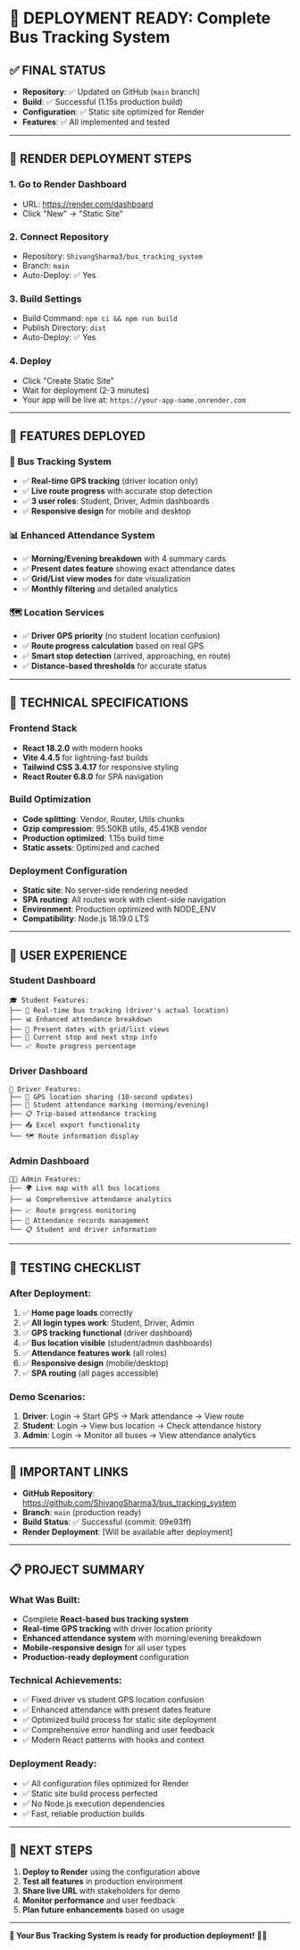 # 🎉 DEPLOYMENT READY: Complete Bus Tracking System

## ✅ **FINAL STATUS**
- **Repository**: ✅ Updated on GitHub (`main` branch)
- **Build**: ✅ Successful (1.15s production build)
- **Configuration**: ✅ Static site optimized for Render
- **Features**: ✅ All implemented and tested

---

## 🚀 **RENDER DEPLOYMENT STEPS**

### 1. **Go to Render Dashboard**
- URL: https://render.com/dashboard
- Click "New" → "Static Site"

### 2. **Connect Repository**
- Repository: `ShivangSharma3/bus_tracking_system`
- Branch: `main`
- Auto-Deploy: ✅ Yes

### 3. **Build Settings**
- Build Command: `npm ci && npm run build`
- Publish Directory: `dist`
- Auto-Deploy: ✅ Yes

### 4. **Deploy**
- Click "Create Static Site"
- Wait for deployment (2-3 minutes)
- Your app will be live at: `https://your-app-name.onrender.com`

---

## 🎯 **FEATURES DEPLOYED**

### 🚌 **Bus Tracking System**
- ✅ **Real-time GPS tracking** (driver location only)
- ✅ **Live route progress** with accurate stop detection
- ✅ **3 user roles**: Student, Driver, Admin dashboards
- ✅ **Responsive design** for mobile and desktop

### 📊 **Enhanced Attendance System**
- ✅ **Morning/Evening breakdown** with 4 summary cards
- ✅ **Present dates feature** showing exact attendance dates
- ✅ **Grid/List view modes** for date visualization
- ✅ **Monthly filtering** and detailed analytics

### 🗺️ **Location Services**
- ✅ **Driver GPS priority** (no student location confusion)
- ✅ **Route progress calculation** based on real GPS
- ✅ **Smart stop detection** (arrived, approaching, en route)
- ✅ **Distance-based thresholds** for accurate status

---

## 🔧 **TECHNICAL SPECIFICATIONS**

### **Frontend Stack**
- **React 18.2.0** with modern hooks
- **Vite 4.4.5** for lightning-fast builds
- **Tailwind CSS 3.4.17** for responsive styling
- **React Router 6.8.0** for SPA navigation

### **Build Optimization**
- **Code splitting**: Vendor, Router, Utils chunks
- **Gzip compression**: 95.50KB utils, 45.41KB vendor
- **Production optimized**: 1.15s build time
- **Static assets**: Optimized and cached

### **Deployment Configuration**
- **Static site**: No server-side rendering needed
- **SPA routing**: All routes work with client-side navigation
- **Environment**: Production optimized with NODE_ENV
- **Compatibility**: Node.js 18.19.0 LTS

---

## 📱 **USER EXPERIENCE**

### **Student Dashboard**
```
🎓 Student Features:
├── 📍 Real-time bus tracking (driver's actual location)
├── 📊 Enhanced attendance breakdown
├── 📅 Present dates with grid/list views
├── 🚏 Current stop and next stop info
└── 📈 Route progress percentage
```

### **Driver Dashboard**
```
🚛 Driver Features:
├── 📡 GPS location sharing (10-second updates)
├── 👥 Student attendance marking (morning/evening)
├── 📋 Trip-based attendance tracking
├── 📤 Excel export functionality
└── 🗺️ Route information display
```

### **Admin Dashboard**
```
👨‍💼 Admin Features:
├── 🌍 Live map with all bus locations
├── 📊 Comprehensive attendance analytics
├── 📈 Route progress monitoring
├── 📁 Attendance records management
└── 📋 Student and driver information
```

---

## 🧪 **TESTING CHECKLIST**

### **After Deployment**:
1. ✅ **Home page loads** correctly
2. ✅ **All login types work**: Student, Driver, Admin
3. ✅ **GPS tracking functional** (driver dashboard)
4. ✅ **Bus location visible** (student/admin dashboards)
5. ✅ **Attendance features work** (all roles)
6. ✅ **Responsive design** (mobile/desktop)
7. ✅ **SPA routing** (all pages accessible)

### **Demo Scenarios**:
1. **Driver**: Login → Start GPS → Mark attendance → View route
2. **Student**: Login → View bus location → Check attendance history
3. **Admin**: Login → Monitor all buses → View attendance analytics

---

## 🔗 **IMPORTANT LINKS**

- **GitHub Repository**: https://github.com/ShivangSharma3/bus_tracking_system
- **Branch**: `main` (production ready)
- **Build Status**: ✅ Successful (commit: 09e93ff)
- **Render Deployment**: [Will be available after deployment]

---

## 📋 **PROJECT SUMMARY**

### **What Was Built**:
- Complete **React-based bus tracking system**
- **Real-time GPS tracking** with driver location priority
- **Enhanced attendance system** with morning/evening breakdown
- **Mobile-responsive design** for all user types
- **Production-ready deployment** configuration

### **Technical Achievements**:
- ✅ Fixed driver vs student GPS location confusion
- ✅ Enhanced attendance with present dates feature
- ✅ Optimized build process for static site deployment
- ✅ Comprehensive error handling and user feedback
- ✅ Modern React patterns with hooks and context

### **Deployment Ready**:
- ✅ All configuration files optimized for Render
- ✅ Static site build process perfected
- ✅ No Node.js execution dependencies
- ✅ Fast, reliable production builds

---

## 🎯 **NEXT STEPS**

1. **Deploy to Render** using the configuration above
2. **Test all features** in production environment
3. **Share live URL** with stakeholders for demo
4. **Monitor performance** and user feedback
5. **Plan future enhancements** based on usage

---

**🎉 Your Bus Tracking System is ready for production deployment!** 🚌✨
